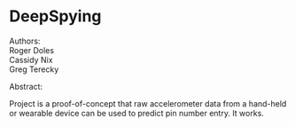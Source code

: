 # DeepSpying

Authors:
<br>Roger Doles
<br>Cassidy Nix
<br>Greg Terecky

Abstract:<br>
  
  Project is a proof-of-concept that raw accelerometer data from a hand-held or wearable device can be used to predict pin number entry. It works.

